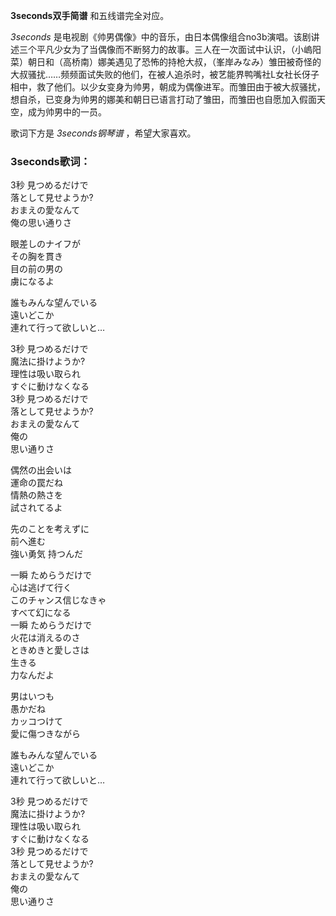 

**3seconds双手简谱** 和五线谱完全对应。

_3seconds_
是电视剧《帅男偶像》中的音乐，由日本偶像组合no3b演唱。该剧讲述三个平凡少女为了当偶像而不断努力的故事。三人在一次面试中认识，（小嵨阳菜）朝日和（高桥南）娜美遇见了恐怖的持枪大叔，（峯岸みなみ）雏田被奇怪的大叔骚扰……频频面试失败的他们，在被人追杀时，被艺能界鸭嘴社L女社长伢子相中，救了他们。以少女变身为帅男，朝成为偶像进军。而雏田由于被大叔骚扰，想自杀，已变身为帅男的娜美和朝日已语言打动了雏田，而雏田也自愿加入假面天空，成为帅男中的一员。

歌词下方是 _3seconds钢琴谱_ ，希望大家喜欢。

### 3seconds歌词：

3秒 見つめるだけで  
落として見せようか?  
おまえの愛なんて  
俺の思い通りさ

眼差しのナイフが  
その胸を貫き  
目の前の男の  
虜になるよ

誰もみんな望んでいる  
遠いどこか  
連れて行って欲しいと…

3秒 見つめるだけで  
魔法に掛けようか?  
理性は吸い取られ  
すぐに動けなくなる  
3秒 見つめるだけで  
落として見せようか?  
おまえの愛なんて  
俺の  
思い通りさ

偶然の出会いは  
運命の罠だね  
情熱の熱さを  
試されてるよ

先のことを考えずに  
前へ進む  
強い勇気 持つんだ

一瞬 ためらうだけで  
心は逃げて行く  
このチャンス信じなきゃ  
すべて幻になる  
一瞬 ためらうだけで  
火花は消えるのさ  
ときめきと愛しさは  
生きる  
力なんだよ

男はいつも  
愚かだね  
カッコつけて  
愛に傷つきながら

誰もみんな望んでいる  
遠いどこか  
連れて行って欲しいと…

3秒 見つめるだけで  
魔法に掛けようか?  
理性は吸い取られ  
すぐに動けなくなる  
3秒 見つめるだけで  
落として見せようか?  
おまえの愛なんて  
俺の  
思い通りさ

